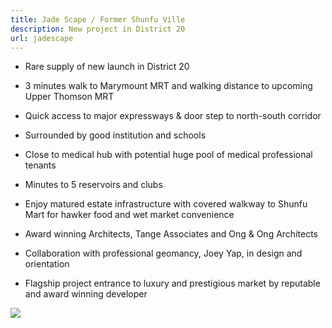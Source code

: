 ```yaml
---
title: Jade Scape / Former Shunfu Ville
description: New project in District 20
url: jadescape
---
```

* Rare supply of new launch in District 20

* 3 minutes walk to Marymount MRT and walking distance to upcoming Upper Thomson MRT

* Quick access to major expressways & door step to north-south corridor

* Surrounded by good institution and schools

* Close to medical hub with potential huge pool of medical professional tenants

* Minutes to 5 reservoirs and clubs

* Enjoy matured estate infrastructure with covered walkway to Shunfu Mart for hawker food and wet market convenience

* Award winning Architects, Tange Associates and Ong & Ong Architects

* Collaboration with professional geomancy, Joey Yap, in design and orientation

* Flagship project entrance to luxury and prestigious market by reputable and award winning developer

![](/img/jadescape-vo_mailer.jpg)
